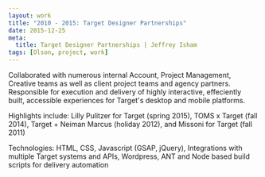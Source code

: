 ```yaml
---
layout: work
title: "2010 - 2015: Target Designer Partnerships"
date: 2015-12-25
meta:
  title: Target Designer Partnerships | Jeffrey Isham
tags: [Olson, project, work]
---
```


<p>Collaborated with numerous internal Account, Project Management, Creative teams as well as client project teams and agency partners. Responsible for execution and delivery of highly interactive, effeciently built, accessible experiences for Target's desktop and mobile platforms.</p>
<p class="small">Highlights include: Lilly Pulitzer for Target (spring 2015), TOMS x Target (fall 2014), Target + Neiman Marcus (holiday 2012), and Missoni for Target (fall 2011)</p>
<p class="small">Technologies: HTML, CSS, Javascript (GSAP, jQuery), Integrations with multiple Target systems and APIs, Wordpress, ANT and Node based build scripts for delivery automation</p>
